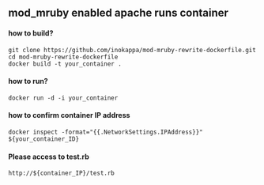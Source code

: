 ## mod_mruby enabled apache runs container

#### how to build?

```
git clone https://github.com/inokappa/mod-mruby-rewrite-dockerfile.git
cd mod-mruby-rewrite-dockerfile
docker build -t your_container .
```

#### how to run?

```
docker run -d -i your_container
```

#### how to confirm container IP address

```
docker inspect -format="{{.NetworkSettings.IPAddress}}" ${your_container_ID}
```

#### Please access to test.rb

```
http://${container_IP}/test.rb
```
